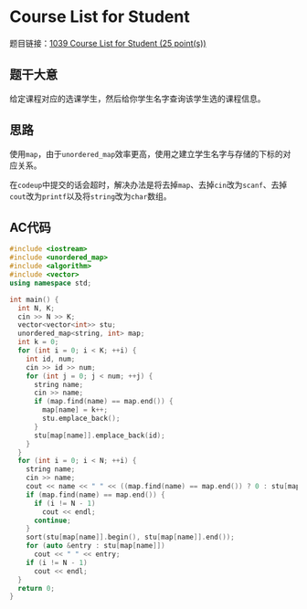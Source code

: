 # Course List for Student

题目链接：[1039 Course List for Student (25 point(s))](https://pintia.cn/problem-sets/994805342720868352/problems/994805447855292416)

## 题干大意

给定课程对应的选课学生，然后给你学生名字查询该学生选的课程信息。

## 思路

使用`map`，由于`unordered_map`效率更高，使用之建立学生名字与存储的下标的对应关系。

在`codeup`中提交的话会超时，解决办法是将去掉`map`、去掉`cin`改为`scanf`、去掉`cout`改为`printf`以及将`string`改为`char`数组。

## AC代码
```cpp linenums="1"
#include <iostream>
#include <unordered_map>
#include <algorithm>
#include <vector>
using namespace std;

int main() {
  int N, K;
  cin >> N >> K;
  vector<vector<int>> stu;
  unordered_map<string, int> map;
  int k = 0;
  for (int i = 0; i < K; ++i) {
    int id, num;
    cin >> id >> num;
    for (int j = 0; j < num; ++j) {
      string name;
      cin >> name;
      if (map.find(name) == map.end()) {
        map[name] = k++;
        stu.emplace_back();
      }
      stu[map[name]].emplace_back(id);
    }
  }
  for (int i = 0; i < N; ++i) {
    string name;
    cin >> name;
    cout << name << " " << ((map.find(name) == map.end()) ? 0 : stu[map[name]].size());
    if (map.find(name) == map.end()) {
      if (i != N - 1)
        cout << endl;
      continue;
    }
    sort(stu[map[name]].begin(), stu[map[name]].end());
    for (auto &entry : stu[map[name]])
      cout << " " << entry;
    if (i != N - 1)
      cout << endl;
  }
  return 0;
}
```

